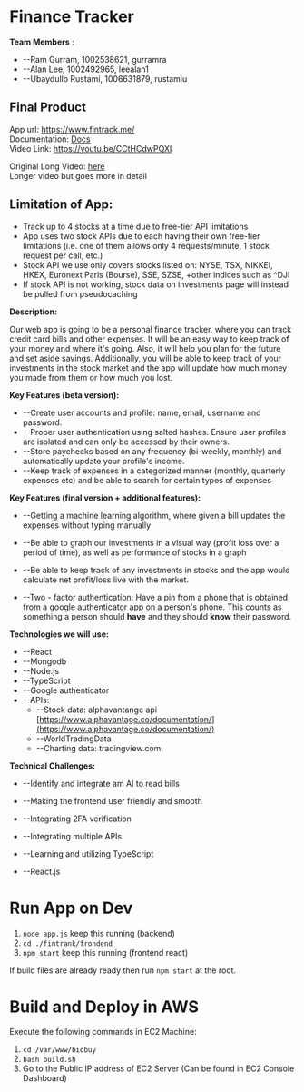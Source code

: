 # Finance Tracker

**Team Members** :

- --Ram Gurram, 1002538621, gurramra
- --Alan Lee, 1002492965, leealan1
- --Ubaydullo Rustami, 1006631879, rustamiu

Final Product
---
App url: https://www.fintrack.me/ \
Documentation: [Docs](api/doc/README.md) \
Video Link: https://youtu.be/CCtHCdwPQXI 

Original Long Video: [here](https://youtu.be/hI1__-X_9s4) \
Longer video but goes more in detail

Limitation of App:
---
- Track up to 4 stocks at a time due to free-tier API limitations
- App uses two stock APIs due to each having their own free-tier limitations (i.e. one of them allows only 4 requests/minute, 1 stock request per call, etc.)
- Stock API we use only covers stocks listed on: NYSE, TSX, NIKKEI, HKEX, Euronext Paris (Bourse), SSE, SZSE, +other indices such as ^DJI
- If stock API is not working, stock data on investments page will instead be pulled from pseudocaching

**Description:**

Our web app is going to be a personal finance tracker, where you can track credit card bills and other expenses. It will be an easy way to keep track of your money and where it&#39;s going. Also, it will help you plan for the future and set aside savings. Additionally, you will be able to keep track of your investments in the stock market and the app will update how much money you made from them or how much you lost.

**Key Features (beta version):**

- --Create user accounts and profile: name, email, username and password.
- --Proper user authentication using salted hashes. Ensure user profiles are isolated and can only be accessed by their owners.
- --Store paychecks based on any frequency (bi-weekly, monthly) and automatically update your profile&#39;s income.
- --Keep track of expenses in a categorized manner (monthly, quarterly expenses etc) and be able to search for certain types of expenses

**Key Features (final version + additional features):**

- --Getting a machine learning algorithm, where given a bill updates the expenses without typing manually

- --Be able to graph our investments in a visual way (profit loss over a period of time), as well as performance of stocks in a graph
- --Be able to keep track of any investments in stocks and the app would calculate net profit/loss live with the market.
- --Two - factor authentication: Have a pin from a phone that is obtained from a google authenticator app on a person&#39;s phone. This counts as something a person should **have** and they should **know** their password.

**Technologies we will use:**

- --React
- --Mongodb
- --Node.js
- --TypeScript
- --Google authenticator
- --APIs:
  - --Stock data: alphavantange api [https://www.alphavantage.co/documentation/](https://www.alphavantage.co/documentation/)
  - --WorldTradingData
  - --Charting data: tradingview.com

**Technical Challenges:**

- --Identify and integrate am AI to read bills

- --Making the frontend user friendly and smooth
- --Integrating 2FA verification
- --Integrating multiple APIs
- --Learning and utilizing TypeScript
- --React.js

# Run App on Dev

1. `node app.js` keep this running (backend)
2. `cd ./fintrank/frondend`
3. `npm start` keep this running (frontend react)

If build files are already ready then run `npm start` at the root.

# Build and Deploy in AWS

Execute the following commands in EC2 Machine:

1. `cd /var/www/biobuy`
2. `bash build.sh`
3. Go to the Public IP address of EC2 Server (Can be found in EC2 Console Dashboard)

